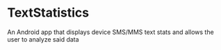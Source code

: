 # TextStatistics
An Android app that displays device SMS/MMS text stats and allows the user to analyze said data


